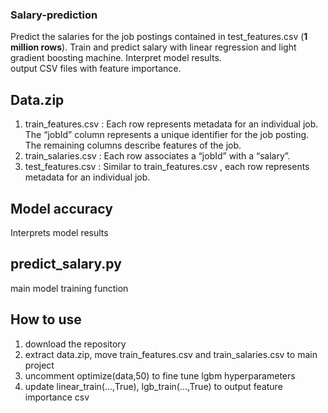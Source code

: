 ### Salary-prediction ###
Predict the salaries for the job postings contained in test_features.csv (__1 million rows__). Train and predict salary with linear regression and light gradient boosting machine. Interpret model results.<br>output CSV files with feature importance.
## Data.zip ##
1. train_features.csv : Each row represents metadata for an individual job. The “jobId” column represents a unique identifier for the job posting. The remaining columns describe features of the job.
2. train_salaries.csv : Each row associates a “jobId” with a “salary”.</li>
3. test_features.csv : Similar to train_features.csv , each row represents metadata for an individual job.
## Model accuracy ##
Interprets model results
## predict_salary.py ##
main model training function
## How to use ##
1. download the repository
2. extract data.zip, move train_features.csv and train_salaries.csv to main project
3. uncomment optimize(data,50) to fine tune lgbm hyperparameters
4. update linear_train(...,True), lgb_train(...,True) to output feature importance csv
